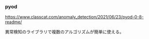 ### pyod
https://www.classcat.com/anomaly_detection/2021/06/23/pyod-0-8-readme/

異常検知のライブラリで複数のアルゴリズムが簡単に使える。

